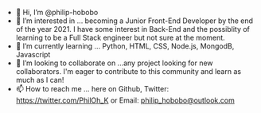- 👋 Hi, I’m @philip-hobobo
- 👀 I’m interested in ... becoming a Junior Front-End Developer by the end of the year 2021. I have some interest in Back-End and the possiblity of learning to be a Full Stack engineer but not sure at the moment.
- 🌱 I’m currently learning ... Python, HTML, CSS, Node.js, MongodB, Javascript
- 💞️ I’m looking to collaborate on ...any project looking for new collaborators. I'm eager to contribute to this community and learn as much as I can!
- 📫 How to reach me ... here on Github, Twitter: https://twitter.com/PhilOh_K or Email: philip_hobobo@outlook.com

<!---
philip-hobobo/philip-hobobo is a ✨ special ✨ repository because its `README.md` (this file) appears on your GitHub profile.
You can click the Preview link to take a look at your changes.
--->
